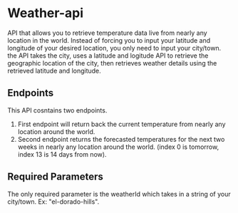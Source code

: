 # Weather-api
API that allows you to retrieve temperature data live from nearly any location in the world. Instead of forcing you to input your latitude and longitude of your desired location, you only need to input your city/town. the API takes the city, uses a latitude and logitude API to retrieve the geographic location of the city, then retrieves weather details using the retrieved latitude and longitude.
## Endpoints
This API cosntains two endpoints.
1. First endpoint will return back the current temperature from nearly any location around the world. 
2. Second endpoint returns the forecasted temperatures for the next two weeks in nearly any location around the world. (index 0 is tomorrow, index 13 is 14 days from now).
## Required Parameters
The only required parameter is the weatherId which takes in a string of your city/town. Ex: "el-dorado-hills".
